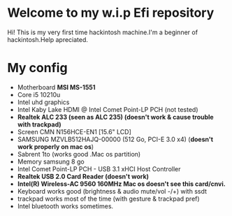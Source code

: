 # Welcome to my w.i.p Efi repository

Hi! This is my very first time hackintosh machine.I'm a beginner of hackintosh.Help apreciated.
# My config
- Motherboard  **MSI MS-1551**
- Core i5 10210u
- Intel uhd graphics
- Intel Kaby Lake HDMI @ Intel Comet Point-LP PCH (not tested)
- **Realtek ALC 233 (seen as ALC 235) (doesn't work & cause trouble with trackpad)**
- Screen CMN N156HCE-EN1 [15.6" LCD]
- SAMSUNG MZVLB512HAJQ-00000 (512 Go, PCI-E 3.0 x4) (**doesn't work properly on mac os**)
- Sabrent 1to (works good .Mac os partition)
- Memory samsung 8 go
- Intel Comet Point-LP PCH - USB 3.1 xHCI Host Controller
- **Realtek USB 2.0 Card Reader (doesn't work)**
- **Intel(R) Wireless-AC 9560 160MHz Mac os doesn't see this card/cnvi.**
- Keyboard works good (brightness & audio mute/vol -/+) with ssdt
- trackpad works most of the time (with gesture & trackpad pref)
- Intel bluetooth works sometimes.
